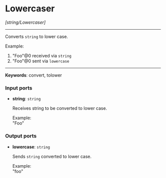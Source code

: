 # Lowercaser

_[string/Lowercaser]_

---

Converts `string`  to lower case.  
  
Example:  
1. "Foo"@0  received via `string`  
2. "Foo"@0  sent via `lowercase`  

---

__Keywords__: convert, tolower

### Input ports

* __string__: ` string `


    Receives string to be converted to lower case.  
      
    Example:  
    "Foo"  

### Output ports

* __lowercase__: ` string `


    Sends `string` converted to lower case.  
      
    Example:  
    "foo"  

